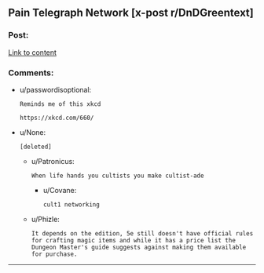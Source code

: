 ## Pain Telegraph Network [x-post r/DnDGreentext]

### Post:

[Link to content](https://www.reddit.com/r/DnDGreentext/comments/61i4lr/pain_telegraph_network/)

### Comments:

- u/passwordisoptional:
  ```
  Reminds me of this xkcd 

  https://xkcd.com/660/
  ```

- u/None:
  ```
  [deleted]
  ```

  - u/Patronicus:
    ```
    When life hands you cultists you make cultist-ade
    ```

    - u/Covane:
      ```
      cult1 networking
      ```

  - u/Phizle:
    ```
    It depends on the edition, 5e still doesn't have official rules for crafting magic items and while it has a price list the Dungeon Master's guide suggests against making them available for purchase.
    ```

---


